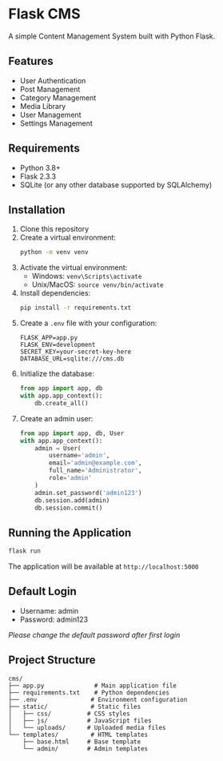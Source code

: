# Flask CMS

A simple Content Management System built with Python Flask.

## Features

- User Authentication
- Post Management
- Category Management
- Media Library
- User Management
- Settings Management

## Requirements

- Python 3.8+
- Flask 2.3.3
- SQLite (or any other database supported by SQLAlchemy)

## Installation

1. Clone this repository
2. Create a virtual environment:
   ```bash
   python -m venv venv
   ```
3. Activate the virtual environment:
   - Windows: `venv\Scripts\activate`
   - Unix/MacOS: `source venv/bin/activate`
4. Install dependencies:
   ```bash
   pip install -r requirements.txt
   ```
5. Create a `.env` file with your configuration:
   ```
   FLASK_APP=app.py
   FLASK_ENV=development
   SECRET_KEY=your-secret-key-here
   DATABASE_URL=sqlite:///cms.db
   ```
6. Initialize the database:
   ```python
   from app import app, db
   with app.app_context():
       db.create_all()
   ```
7. Create an admin user:
   ```python
   from app import app, db, User
   with app.app_context():
       admin = User(
           username='admin',
           email='admin@example.com',
           full_name='Administrator',
           role='admin'
       )
       admin.set_password('admin123')
       db.session.add(admin)
       db.session.commit()
   ```

## Running the Application

```bash
flask run
```

The application will be available at `http://localhost:5000`

## Default Login

- Username: admin
- Password: admin123

*Please change the default password after first login*

## Project Structure

```
cms/
├── app.py              # Main application file
├── requirements.txt    # Python dependencies
├── .env               # Environment configuration
├── static/            # Static files
│   ├── css/          # CSS styles
│   ├── js/           # JavaScript files
│   └── uploads/      # Uploaded media files
└── templates/         # HTML templates
    ├── base.html     # Base template
    └── admin/        # Admin templates
``` 